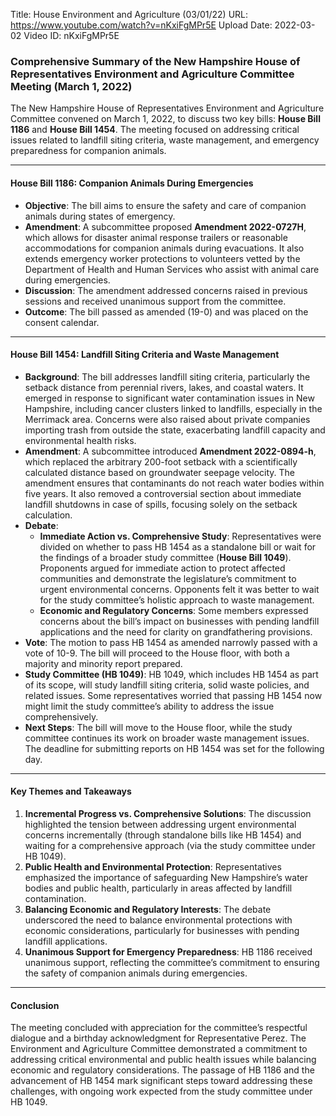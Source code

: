 Title: House Environment and Agriculture (03/01/22)
URL: https://www.youtube.com/watch?v=nKxiFgMPr5E
Upload Date: 2022-03-02
Video ID: nKxiFgMPr5E

### Comprehensive Summary of the New Hampshire House of Representatives Environment and Agriculture Committee Meeting (March 1, 2022)

The New Hampshire House of Representatives Environment and Agriculture Committee convened on March 1, 2022, to discuss two key bills: **House Bill 1186** and **House Bill 1454**. The meeting focused on addressing critical issues related to landfill siting criteria, waste management, and emergency preparedness for companion animals.

---

#### **House Bill 1186: Companion Animals During Emergencies**
- **Objective**: The bill aims to ensure the safety and care of companion animals during states of emergency.
- **Amendment**: A subcommittee proposed **Amendment 2022-0727H**, which allows for disaster animal response trailers or reasonable accommodations for companion animals during evacuations. It also extends emergency worker protections to volunteers vetted by the Department of Health and Human Services who assist with animal care during emergencies.
- **Discussion**: The amendment addressed concerns raised in previous sessions and received unanimous support from the committee.
- **Outcome**: The bill passed as amended (19-0) and was placed on the consent calendar.

---

#### **House Bill 1454: Landfill Siting Criteria and Waste Management**
- **Background**: The bill addresses landfill siting criteria, particularly the setback distance from perennial rivers, lakes, and coastal waters. It emerged in response to significant water contamination issues in New Hampshire, including cancer clusters linked to landfills, especially in the Merrimack area. Concerns were also raised about private companies importing trash from outside the state, exacerbating landfill capacity and environmental health risks.
- **Amendment**: A subcommittee introduced **Amendment 2022-0894-h**, which replaced the arbitrary 200-foot setback with a scientifically calculated distance based on groundwater seepage velocity. The amendment ensures that contaminants do not reach water bodies within five years. It also removed a controversial section about immediate landfill shutdowns in case of spills, focusing solely on the setback calculation.
- **Debate**:
  - **Immediate Action vs. Comprehensive Study**: Representatives were divided on whether to pass HB 1454 as a standalone bill or wait for the findings of a broader study committee (**House Bill 1049**). Proponents argued for immediate action to protect affected communities and demonstrate the legislature’s commitment to urgent environmental concerns. Opponents felt it was better to wait for the study committee’s holistic approach to waste management.
  - **Economic and Regulatory Concerns**: Some members expressed concerns about the bill’s impact on businesses with pending landfill applications and the need for clarity on grandfathering provisions.
- **Vote**: The motion to pass HB 1454 as amended narrowly passed with a vote of 10-9. The bill will proceed to the House floor, with both a majority and minority report prepared.
- **Study Committee (HB 1049)**: HB 1049, which includes HB 1454 as part of its scope, will study landfill siting criteria, solid waste policies, and related issues. Some representatives worried that passing HB 1454 now might limit the study committee’s ability to address the issue comprehensively.
- **Next Steps**: The bill will move to the House floor, while the study committee continues its work on broader waste management issues. The deadline for submitting reports on HB 1454 was set for the following day.

---

#### **Key Themes and Takeaways**
1. **Incremental Progress vs. Comprehensive Solutions**: The discussion highlighted the tension between addressing urgent environmental concerns incrementally (through standalone bills like HB 1454) and waiting for a comprehensive approach (via the study committee under HB 1049).
2. **Public Health and Environmental Protection**: Representatives emphasized the importance of safeguarding New Hampshire’s water bodies and public health, particularly in areas affected by landfill contamination.
3. **Balancing Economic and Regulatory Interests**: The debate underscored the need to balance environmental protections with economic considerations, particularly for businesses with pending landfill applications.
4. **Unanimous Support for Emergency Preparedness**: HB 1186 received unanimous support, reflecting the committee’s commitment to ensuring the safety of companion animals during emergencies.

---

#### **Conclusion**
The meeting concluded with appreciation for the committee’s respectful dialogue and a birthday acknowledgment for Representative Perez. The Environment and Agriculture Committee demonstrated a commitment to addressing critical environmental and public health issues while balancing economic and regulatory considerations. The passage of HB 1186 and the advancement of HB 1454 mark significant steps toward addressing these challenges, with ongoing work expected from the study committee under HB 1049.